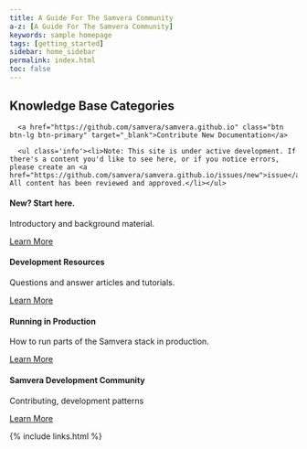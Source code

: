 ```yaml
---
title: A Guide For The Samvera Community
a-z: [A Guide For The Samvera Community]
keywords: sample homepage
tags: [getting_started]
sidebar: home_sidebar
permalink: index.html
toc: false
---
```

<div class="row">
   <div class="col-lg-12">
      <h2 class="page-header">Knowledge Base Categories</h2>

      <a href="https://github.com/samvera/samvera.github.io" class="btn btn-lg btn-primary" target="_blank">Contribute New Documentation</a>

      <ul class='info'><li>Note: This site is under active development. If there's a content you'd like to see here, or if you notice errors, please create an <a href="https://github.com/samvera/samvera.github.io/issues/new">issue</a>. All content has been reviewed and approved.</li></ul>
   </div>
   <div class="col-md-3 col-sm-6">
       <div class="panel panel-default text-center">
           <div class="panel-heading">
               <span class="fa-stack fa-5x">
                     <i class="fa fa-circle fa-stack-2x text-primary"></i>
                     <i class="fa fa-lightbulb-o fa-stack-1x fa-inverse"></i>
               </span>
           </div>
           <div class="panel-body">
               <h4>New? Start here.</h4>
               <p>Introductory and background material.</p>
               <a href="tag_getting_started.html" class="btn btn-primary">Learn More</a>
           </div>
       </div>
   </div>
   <div class="col-md-3 col-sm-6">
       <div class="panel panel-default text-center">
           <div class="panel-heading">
               <span class="fa-stack fa-5x">
                     <i class="fa fa-circle fa-stack-2x text-primary"></i>
                     <i class="fa fa-thumbs-o-up fa-stack-1x fa-inverse"></i>
               </span>
           </div>
           <div class="panel-body">
               <h4>Development Resources</h4>
               <p>Questions and answer articles and tutorials.</p>
               <a href="tag_development_resources.html" class="btn btn-primary">Learn More</a>
           </div>
       </div>
   </div>
   <div class="col-md-3 col-sm-6">
       <div class="panel panel-default text-center">
           <div class="panel-heading">
               <span class="fa-stack fa-5x">
                     <i class="fa fa-circle fa-stack-2x text-primary"></i>
                     <i class="fa fa-cogs fa-stack-1x fa-inverse"></i>
               </span>
           </div>
           <div class="panel-body">
               <h4>Running in Production</h4>
               <p>How to run parts of the Samvera stack in production.</p>
               <a href="tag_running_in_production.html" class="btn btn-primary">Learn More</a>
           </div>
       </div>
   </div>
   <div class="col-md-3 col-sm-6">
       <div class="panel panel-default text-center">
           <div class="panel-heading">
               <span class="fa-stack fa-5x">
                     <i class="fa fa-circle fa-stack-2x text-primary"></i>
                     <i class="fa fa-code-fork fa-stack-1x fa-inverse"></i>
               </span>
           </div>
           <div class="panel-body">
               <h4>Samvera Development Community</h4>
               <p>Contributing, development patterns</p>
               <a href="tag_community.html" class="btn btn-primary">Learn More</a>
           </div>
       </div>
   </div>
</div>

{% include links.html %}
